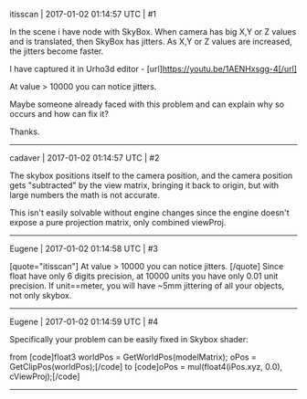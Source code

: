 itisscan | 2017-01-02 01:14:57 UTC | #1

In the scene i have node with SkyBox. When camera has big X,Y or Z values and is translated, then SkyBox has jitters. 
As X,Y or Z values are increased, the jitters become faster. 

I have captured it in Urho3d editor - [url]https://youtu.be/1AENHxsgg-4[/url]

At value > 10000 you can notice jitters.

Maybe someone already faced with this problem and can explain why so occurs and how can fix it?

Thanks.

-------------------------

cadaver | 2017-01-02 01:14:57 UTC | #2

The skybox positions itself to the camera position, and the camera position gets "subtracted" by the view matrix, bringing it back to origin, but with large numbers the math is not accurate.

This isn't easily solvable without engine changes since the engine doesn't expose a pure projection matrix, only combined viewProj.

-------------------------

Eugene | 2017-01-02 01:14:58 UTC | #3

[quote="itisscan"]
At value > 10000 you can notice jitters.
[/quote]
Since float have only 6 digits precision, at 10000 units you have only 0.01 unit precision.
If unit==meter, you will have ~5mm jittering of all your objects, not only skybox.

-------------------------

Eugene | 2017-01-02 01:14:59 UTC | #4

Specifically your problem can be easily fixed in Skybox shader:

from
[code]float3 worldPos = GetWorldPos(modelMatrix);
oPos = GetClipPos(worldPos);[/code]
to
[code]oPos = mul(float4(iPos.xyz, 0.0), cViewProj);[/code]

-------------------------

